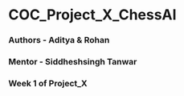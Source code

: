 # COC_Project_X_ChessAI
### Authors - Aditya & Rohan
### Mentor - Siddheshsingh Tanwar
### Week 1 of Project_X
